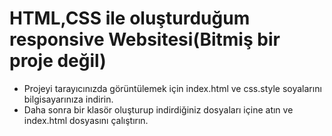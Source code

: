 # HTML,CSS ile oluşturduğum responsive Websitesi(Bitmiş bir proje değil)

* Projeyi tarayıcınızda görüntülemek için index.html ve css.style soyalarını bilgisayarınıza indirin.
* Daha sonra bir klasör oluşturup indirdiğiniz dosyaları içine atın ve index.html dosyasını çalıştırın.
